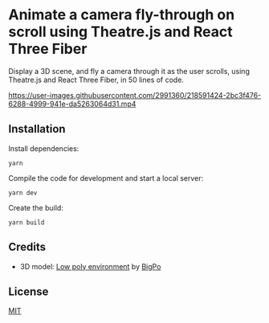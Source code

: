 # Animate a camera fly-through on scroll using Theatre.js and React Three Fiber

Display a 3D scene, and fly a camera through it as the user scrolls, using Theatre.js and React Three Fiber, in 50 lines of code.


https://user-images.githubusercontent.com/2991360/218591424-2bc3f476-6288-4999-941e-da5263064d31.mp4


## Installation

Install dependencies:

```
yarn
```

Compile the code for development and start a local server:

```
yarn dev
```

Create the build:

```
yarn build
```

## Credits

- 3D model: [Low poly environment](https://sketchfab.com/3d-models/low-poly-environment-2e18c1baa9164093ad2e99e0a904363a) by [BigPo](https://sketchfab.com/BigPo)


## License

[MIT](LICENSE)

